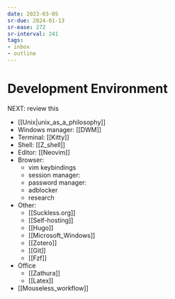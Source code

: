```yaml
---
date: 2023-03-05
sr-due: 2024-01-13
sr-ease: 272
sr-interval: 241
tags:
- inbox
- outline
---
```


# Development Environment

NEXT: review this

- [[Unix|unix_as_a_philosophy]]
- Windows manager: [[DWM]]
- Terminal: [[Kitty]]
- Shell: [[Z_shell]]
- Editor: [[Neovim]]
- Browser:
  - vim keybindings
  <!-- TODO: add materials -->
  - session manager:
  - password manager:
  - adblocker
  - research
- Other:
  - [[Suckless.org]]
  - [[Self-hosting]]
  - [[Hugo]]
  - [[Microsoft_Windows]]
  - [[Zotero]]
  - [[Git]]
  - [[Fzf]]
- Office
  - [[Zathura]]
  - [[Latex]]
- [[Mouseless_workflow]]
